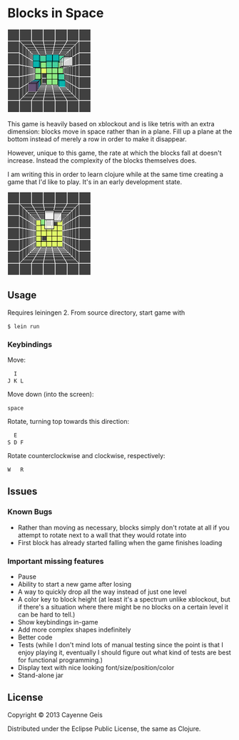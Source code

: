 # Blocks in Space

![screenshot illustrating height coloring](doc/colored-heights.png)

This game is heavily based on xblockout and is like tetris with an extra
dimension: blocks move in space rather than in a plane.  Fill up a plane at
the bottom instead of merely a row in order to make it disappear.

However, unique to this game, the rate at which the blocks fall at doesn't
increase.  Instead the complexity of the blocks themselves does.

I am writing this in order to learn clojure while at the same time creating a
game that I'd like to play.  It's in an early development state.

![screenshot illustrating non-flat block](doc/3d-block.png)

## Usage

Requires leiningen 2.  From source directory, start game with

    $ lein run

### Keybindings

Move:

      I
    J K L

Move down (into the screen):

    space

Rotate, turning top towards this direction:

      E
    S D F

Rotate counterclockwise and clockwise, respectively:

    W   R

## Issues

### Known Bugs

* Rather than moving as necessary, blocks simply don't rotate at all if you
  attempt to rotate next to a wall that they would rotate into
* First block has already started falling when the game finishes loading

### Important missing features

* Pause
* Ability to start a new game after losing
* A way to quickly drop all the way instead of just one level
* A color key to block height (at least it's a spectrum unlike xblockout, but
  if there's a situation where there might be no blocks on a certain level it
  can be hard to tell.)
* Show keybindings in-game
* Add more complex shapes indefinitely
* Better code
* Tests (while I don't mind lots of manual testing since the point is that I
  enjoy playing it, eventually I should figure out what kind of tests are best
  for functional programming.)
* Display text with nice looking font/size/position/color
* Stand-alone jar

## License

Copyright © 2013 Cayenne Geis

Distributed under the Eclipse Public License, the same as Clojure.
